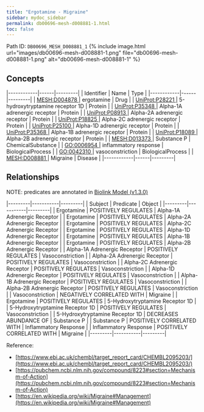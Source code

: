 ```yaml
---
title: "Ergotamine - Migraine"
sidebar: mydoc_sidebar
permalink: db00696-mesh-d008881-1.html
toc: false 
---
```



Path ID: `DB00696_MESH_D008881_1`
{% include image.html url="images/db00696-mesh-d008881-1.png" file="db00696-mesh-d008881-1.png" alt="db00696-mesh-d008881-1" %}

## Concepts

|------------|------|---------|
| Identifier | Name | Type    |
|------------|------|---------|
| <a href="https://identifiers.org/MESH:D004878">MESH:D004878 </a> | ergotamine | Drug |
| <a href="https://identifiers.org/UniProt:P28221">UniProt:P28221 </a> | 5-hydroxytryptamine receptor 1D | Protein |
| <a href="https://identifiers.org/UniProt:P35348">UniProt:P35348 </a> | Alpha-1A adrenergic receptor | Protein |
| <a href="https://identifiers.org/UniProt:P08913">UniProt:P08913 </a> | Alpha-2A adrenergic receptor | Protein |
| <a href="https://identifiers.org/UniProt:P18825">UniProt:P18825 </a> | Alpha-2C adrenergic receptor | Protein |
| <a href="https://identifiers.org/UniProt:P25100">UniProt:P25100 </a> | Alpha-1D adrenergic receptor | Protein |
| <a href="https://identifiers.org/UniProt:P35368">UniProt:P35368 </a> | Alpha-1B adrenergic receptor | Protein |
| <a href="https://identifiers.org/UniProt:P18089">UniProt:P18089 </a> | Alpha-2B adrenergic receptor | Protein |
| <a href="https://identifiers.org/MESH:D013373">MESH:D013373 </a> | Substance P | ChemicalSubstance |
| <a href="https://identifiers.org/GO:0006954">GO:0006954 </a> | inflammatory response | BiologicalProcess |
| <a href="https://identifiers.org/GO:0042310">GO:0042310 </a> | vasoconstriction | BiologicalProcess |
| <a href="https://identifiers.org/MESH:D008881">MESH:D008881 </a> | Migraine | Disease |
|------------|------|---------|

## Relationships


NOTE: predicates are annotated in <a href="https://github.com/biolink/biolink-model/releases/tag/v1.3.0">Biolink Model (v1.3.0)</a>

|---------|-----------|---------|
| Subject | Predicate | Object  |
|---------|-----------|---------|
| Ergotamine | POSITIVELY REGULATES | Alpha-1A Adrenergic Receptor |
| Ergotamine | POSITIVELY REGULATES | Alpha-2A Adrenergic Receptor |
| Ergotamine | POSITIVELY REGULATES | Alpha-2C Adrenergic Receptor |
| Ergotamine | POSITIVELY REGULATES | Alpha-1D Adrenergic Receptor |
| Ergotamine | POSITIVELY REGULATES | Alpha-1B Adrenergic Receptor |
| Ergotamine | POSITIVELY REGULATES | Alpha-2B Adrenergic Receptor |
| Alpha-1A Adrenergic Receptor | POSITIVELY REGULATES | Vasoconstriction |
| Alpha-2A Adrenergic Receptor | POSITIVELY REGULATES | Vasoconstriction |
| Alpha-2C Adrenergic Receptor | POSITIVELY REGULATES | Vasoconstriction |
| Alpha-1D Adrenergic Receptor | POSITIVELY REGULATES | Vasoconstriction |
| Alpha-1B Adrenergic Receptor | POSITIVELY REGULATES | Vasoconstriction |
| Alpha-2B Adrenergic Receptor | POSITIVELY REGULATES | Vasoconstriction |
| Vasoconstriction | NEGATIVELY CORRELATED WITH | Migraine |
| Ergotamine | POSITIVELY REGULATES | 5-Hydroxytryptamine Receptor 1D |
| 5-Hydroxytryptamine Receptor 1D | POSITIVELY REGULATES | Vasoconstriction |
| 5-Hydroxytryptamine Receptor 1D | DECREASES ABUNDANCE OF | Substance P |
| Substance P | POSITIVELY CORRELATED WITH | Inflammatory Response |
| Inflammatory Response | POSITIVELY CORRELATED WITH | Migraine |
|---------|-----------|---------|

Reference: 
  - [https://www.ebi.ac.uk/chembl/target_report_card/CHEMBL2095203/](https://www.ebi.ac.uk/chembl/target_report_card/CHEMBL2095203/)
  - [https://pubchem.ncbi.nlm.nih.gov/compound/8223#section=Mechanism-of-Action](https://pubchem.ncbi.nlm.nih.gov/compound/8223#section=Mechanism-of-Action)
  - [https://en.wikipedia.org/wiki/Migraine#Management](https://en.wikipedia.org/wiki/Migraine#Management)
